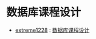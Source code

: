 # 数据库课程设计
* [extreme1228](https://github.com/extreme1228) : [数据库课程设计](https://github.com/extreme1228/ocean_compute_new) 